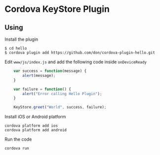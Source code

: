 # Cordova KeyStore Plugin

## Using
Install the plugin

    $ cd hello
    $ cordova plugin add https://github.com/don/cordova-plugin-hello.git


Edit `www/js/index.js` and add the following code inside `onDeviceReady`

```js
    var success = function(message) {
        alert(message);
    }

    var failure = function() {
        alert("Error calling Hello Plugin");
    }

    KeyStore.greet("World", success, failure);
```

Install iOS or Android platform

    cordova platform add ios
    cordova platform add android

Run the code

    cordova run
